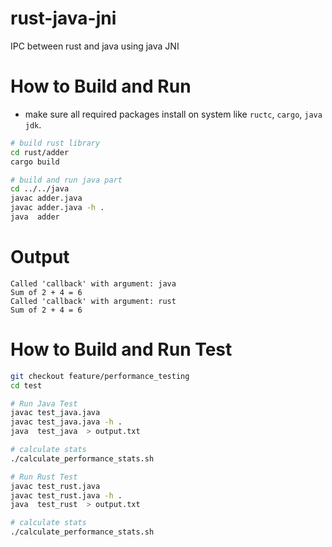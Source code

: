 # rust-java-jni
IPC between rust and java using java JNI

# How to Build and Run
 - make sure all required packages install on system like `ructc`, `cargo`, `java jdk`.
```bash
# build rust library
cd rust/adder
cargo build

# build and run java part
cd ../../java
javac adder.java  
javac adder.java -h .
java  adder
```

# Output
```
Called 'callback' with argument: java
Sum of 2 + 4 = 6
Called 'callback' with argument: rust
Sum of 2 + 4 = 6
```

# How to Build and Run Test
```bash
git checkout feature/performance_testing
cd test

# Run Java Test
javac test_java.java  
javac test_java.java -h .
java  test_java  > output.txt

# calculate stats
./calculate_performance_stats.sh

# Run Rust Test
javac test_rust.java  
javac test_rust.java -h .
java  test_rust  > output.txt

# calculate stats
./calculate_performance_stats.sh

```